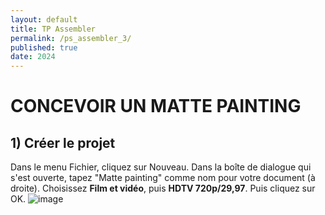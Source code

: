 ```yaml
---
layout: default
title: TP Assembler
permalink: /ps_assembler_3/
published: true
date: 2024
---
```


# CONCEVOIR UN MATTE PAINTING

## 1) Créer le projet

Dans le menu Fichier, cliquez sur Nouveau.
Dans la boîte de dialogue qui s'est ouverte, tapez "Matte painting" comme nom pour votre document (à droite).
Choisissez **Film et vidéo**, puis **HDTV 720p/29,97**.
Puis cliquez sur OK.
![image](https://github.com/user-attachments/assets/bf796695-6795-4b23-8b5c-c4e56f27de4b)

